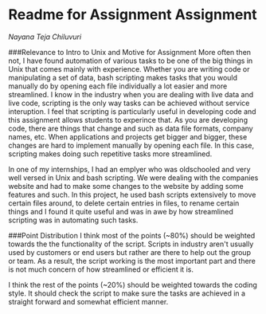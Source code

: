 Readme for Assignment Assignment
================================
*Nayana Teja Chiluvuri*

###Relevance to Intro to Unix and Motive for Assignment
More often then not, I have found automation of various tasks to be one of the big things in Unix that comes mainly with experience. Whether you are writing code or manipulating a set of data, bash scripting makes tasks that you would manually do by opening each file individually a lot easier and more streamlined. I know in the industry when you are dealing with live data and live code, scripting is the only way tasks can be achieved without service interuption. I feel that scripting is particularly useful in developing code and this assignment allows students to experince that. As you are developing code, there are things that change and such as data file formats, company names, etc. When applications and projects get bigger and bigger, these changes are hard to implement manually by opening each file. In this case, scripting makes doing such repetitive tasks more streamlined.

In one of my internships, I had an emplyer who was oldschooled and very well versed in Unix and bash scripting. We were dealing with the companies website and had to make some changes to the website by adding some features and such. In this project, he used bash scripts extensively to move certain files around, to delete certain entries in files, to rename certain things and I found it quite useful and was in awe by how streamlined scripting was in automating such tasks.

###Point Distribution
I think most of the points (~80%) should be weighted towards the the functionality of the script. Scripts in industry aren't usually used by customers or end users but rather are there to help out the group or team. As a result, the script working is the most important part and there is not much concern of how streamlined or efficient it is. 

I think the rest of the points (~20%) should be weighted towards the coding style. It should check the script to make sure the tasks are achieved in a straight forward and somewhat efficient manner.